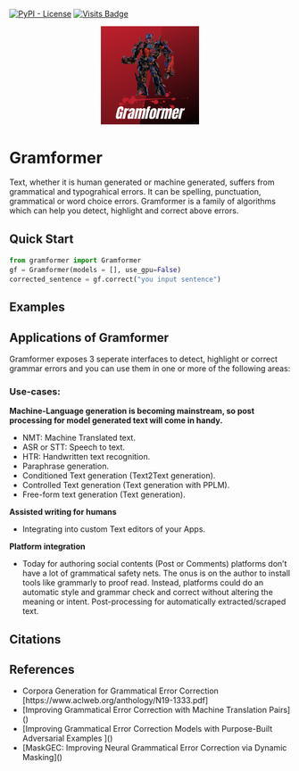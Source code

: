 [![PyPI - License](https://img.shields.io/hexpm/l/plug)](https://github.com/PrithivirajDamodaran/Parrot/blob/main/LICENSE)
[![Visits Badge](https://badges.pufler.dev/visits/PrithivirajDamodaran/Parrot_Paraphraser)](https://badges.pufler.dev)

<p align="center">
    <img src="images/GLogo.png" width="35%" height="35%"/>
</p>

# Gramformer
Text, whether it is human generated or machine generated, suffers from grammatical and typograhical errors. It can be spelling, punctuation, grammatical or word choice errors. Gramformer is a family of algorithms which can help you detect, highlight and correct above errors.

## Quick Start
```python
from gramformer import Gramformer
gf = Gramformer(models = [], use_gpu=False)
corrected_sentence = gf.correct("you input sentence")
```

## Examples

## Applications of Gramformer
Gramformer exposes 3 seperate interfaces to detect, highlight or correct grammar errors and you can use them in one or more of the following areas:

### Use-cases:

**Machine-Language generation is becoming mainstream, so post processing for model generated text will come in handy.**

<ul>
    <li>NMT: Machine Translated text.</li>
    <li>ASR or STT: Speech to text.</li>
    <li>HTR: Handwritten text recognition.</li>
    <li>Paraphrase generation.</li>
    <li>Conditioned Text generation (Text2Text generation).</li>
    <li>Controlled Text generation (Text generation with PPLM).</li>
    <li>Free-form text generation (Text generation).</li>
</ul>
    
**Assisted writing for humans**
<ul>
    <li>Integrating into custom Text editors of your Apps.</li>
</ul>    

**Platform integration**
<ul>
<li>Today for authoring social contents (Post or Comments) platforms don’t have a lot of grammatical safety nets. The onus is on the author to install tools like grammarly to proof read. Instead, platforms could do an automatic style and grammar check and correct without altering the meaning or intent.
    Post-processing for automatically extracted/scraped text.</li>
</ul>    


## Citations

## References
<ul>
<li> Corpora Generation for Grammatical Error Correction [https://www.aclweb.org/anthology/N19-1333.pdf]</li> 
<li>[Improving Grammatical Error Correction with Machine Translation Pairs]()</li> 
<li>[Improving Grammatical Error Correction Models with Purpose-Built Adversarial Examples	]()</li> 
<li>[MaskGEC: Improving Neural Grammatical Error Correction via Dynamic Masking]()</li> 
</ul>




